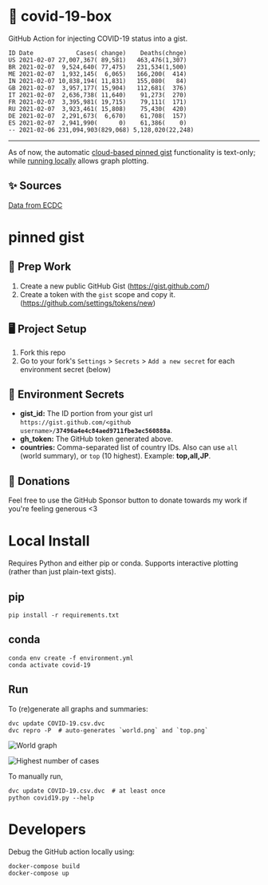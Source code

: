 # 🏥 covid-19-box

GitHub Action for injecting COVID-19 status into a gist.

```
ID Date            Cases( change)    Deaths(chnge)
US 2021-02-07 27,007,367( 89,581)   463,476(1,307)
BR 2021-02-07  9,524,640( 77,475)   231,534(1,500)
ME 2021-02-07  1,932,145(  6,065)   166,200(  414)
IN 2021-02-07 10,838,194( 11,831)   155,080(   84)
GB 2021-02-07  3,957,177( 15,904)   112,681(  376)
IT 2021-02-07  2,636,738( 11,640)    91,273(  270)
FR 2021-02-07  3,395,981( 19,715)    79,111(  171)
RU 2021-02-07  3,923,461( 15,808)    75,430(  420)
DE 2021-02-07  2,291,673(  6,670)    61,708(  157)
ES 2021-02-07  2,941,990(      0)    61,386(    0)
-- 2021-02-06 231,094,903(829,068) 5,128,020(22,248)
```

---

As of now, the automatic [cloud-based pinned gist](#pinned-gist) functionality is text-only;
while [running locally](#local-install) allows graph plotting.

## ✨ Sources

[Data from ECDC](https://www.ecdc.europa.eu/en/publications-data/download-todays-data-geographic-distribution-covid-19-cases-worldwide)

# pinned gist

## 🎒 Prep Work
1. Create a new public GitHub Gist (https://gist.github.com/)
1. Create a token with the `gist` scope and copy it. (https://github.com/settings/tokens/new)

## 🖥 Project Setup
1. Fork this repo
1. Go to your fork's `Settings` > `Secrets` > `Add a new secret` for each environment secret (below)

## 🤫 Environment Secrets
- **gist_id:** The ID portion from your gist url `https://gist.github.com/<github username>/`**`37496a4e4c84aed9711fbe3ec560888a`**.
- **gh_token:** The GitHub token generated above.
- **countries:** Comma-separated list of country IDs. Also can use `all` (world summary), or `top` (10 highest). Example: **top,all,JP**.

## 💸 Donations

Feel free to use the GitHub Sponsor button to donate towards my work if you're feeling generous <3

# Local Install

Requires Python and either pip or conda. Supports interactive plotting (rather than just plain-text gists).

## pip

```
pip install -r requirements.txt
```

## conda

```
conda env create -f environment.yml
conda activate covid-19
```

## Run

To (re)generate all graphs and summaries:

```
dvc update COVID-19.csv.dvc
dvc repro -P  # auto-generates `world.png` and `top.png`
```

![World graph](world.png)

![Highest number of cases](top.png)

To manually run,

```
dvc update COVID-19.csv.dvc  # at least once
python covid19.py --help
```

# Developers

Debug the GitHub action locally using:

```
docker-compose build
docker-compose up
```
